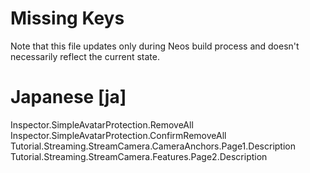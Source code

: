 # Missing Keys
Note that this file updates only during Neos build process and doesn't necessarily reflect the current state.

# Japanese [ja]
Inspector.SimpleAvatarProtection.RemoveAll  
Inspector.SimpleAvatarProtection.ConfirmRemoveAll  
Tutorial.Streaming.StreamCamera.CameraAnchors.Page1.Description  
Tutorial.Streaming.StreamCamera.Features.Page2.Description  


